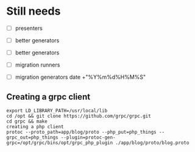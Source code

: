 # Still needs

* [ ] presenters
* [ ] better generators
* [ ] better generators
* [ ] migration runners
* [ ] migration generators date +"%Y%m%d%H%M%S"



## Creating a grpc client

```
export LD_LIBRARY_PATH=/usr/local/lib
cd /opt && git clone https://github.com/grpc/grpc.git
cd grpc && make
creating a php client
protoc --proto_path=app/blog/proto --php_put=php_things --grpc_out=php_things --plugin=protoc-gen-grpc=/opt/grpc/bins/opt/grpc_php_plugin ./app/blog/proto/blog.proto
```
